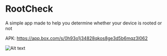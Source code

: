 # RootCheck

A simple app made to help you determine whether your device is rooted or not

APK: https://app.box.com/s/0h93o1j34828qkos8ge3d5b6mqz3l062

![Alt text](https://public.boxcloud.com/api/2.0/internal_files/259391516891/versions/273346014875/representations/jpg_paged_2048x2048/content/1.jpg?access_token=1!G5IKruMaQBs9OeUVMORPq3XpN-yjCk36_PYc7CtmISIRrq5wLPxCtsJO1rOpXSGM4-mASC9ACvZIdN8jOZczJ7qtnA5bGRSA8WUa68BMdyBICseGxfgeNvpPX2VoplWS5A03UM4IAILyBOW-hU_fNK1KnfUNsITEt7GRSOfh8JQBJOh0W54oNmijrHVt4RTtENTBxRsK91uTNoD0hqBvULW61tBdYM2gfDjkrVMx3Htzyd2bXD1jX2Cx08hPa9HyO-t1hRzpw24RuJy3rCJvgZzMYJXnRH_2a2GSKzAGTvn4WVlxwKmDGkAmbzLh4ZHPw7ZEr3yx34zHYkogIh4gsz9n1z2YMRXbmbt094riVg7r3b2JGhbxmrSDwPy7O1tJL-ii3GVZoLKCP8OO&box_client_name=box-content-preview&box_client_version=1.23.1)

